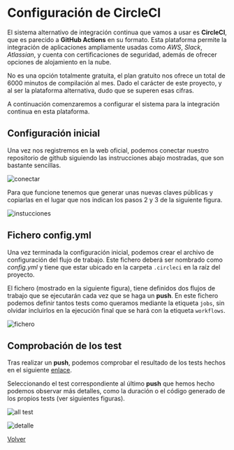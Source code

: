 # Configuración de CircleCI

El sistema alternativo de integración continua que vamos a usar es **CircleCI**, que es parecido a **GitHub Actions** en su formato. Esta plataforma permite la integración de aplicaciones ampliamente usadas como *AWS*, *Slack*, *Atlassian*, y cuenta con certificaciones de seguridad, además de ofrecer opciones de alojamiento en la nube.

No es una opción totalmente gratuita, el plan gratuito nos ofrece un total de 6000 minutos de compilación al mes. Dado el carácter de este proyecto, y al ser la plataforma alternativa, dudo que se superen esas cifras.

A continuación comenzaremos a configurar el sistema para la integración continua en esta plataforma.

## Configuración inicial

Una vez nos registremos en la web oficial, podemos conectar nuestro repositorio de github siguiendo las instrucciones abajo mostradas, que son bastante sencillas.

![conectar](img/ciCI1.png)

Para que funcione tenemos que generar unas nuevas claves públicas y copiarlas en el lugar que nos indican los pasos 2 y 3 de la siguiente figura.

![instucciones](img/ciCI2.png)

## Fichero config.yml

Una vez terminada la configuración inicial, podemos crear el archivo de configuración del flujo de trabajo. Este fichero deberá ser nombrado como *config.yml* y tiene que estar ubicado en la carpeta ``.circleci`` en la raíz del proyecto.

El fichero (mostrado en la siguiente figura), tiene definidos dos flujos de trabajo que se ejecutarán cada vez que se haga un **push**. En este fichero podemos definir tantos tests como queramos mediante la etiqueta ``jobs``, sin olvidar incluirlos en la ejecución final que se hará con la etiqueta ``workflows``.

![fichero](img/ciCI3.png)

## Comprobación de los test

Tras realizar un **push**, podemos comprobar el resultado de los tests hechos en el siguiente [enlace](https://app.circleci.com/pipelines/circleci/RbSHdQaX63s4AwV2C5Akhp).

Seleccionando el test correspondiente al último **push** que hemos hecho podemos observar más detalles, como la duración o el código generado de los propios tests (ver siguientes figuras).

![all test](img/ciCI4.png)

![detalle](img/ciCI5.png)

[Volver](README.md)
